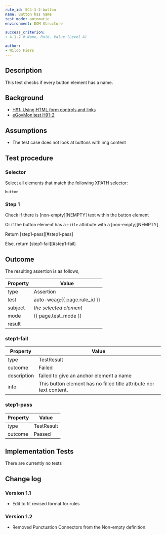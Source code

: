 ```yaml
---
rule_id: SC4-1-2-button
name: Button has name
test_mode: automatic
environment: DOM Structure

success_criterion:
- 4.1.2 # Name, Role, Value (Level A)

author:
- Wilco Fiers
---
```


## Description

This test checks if every button element has a name.

## Background

- [H91: Using HTML form controls and links](http://www.w3.org/TR/2014/NOTE-WCAG20-TECHS-20140311/H91.html)
- [eGovMon test H91-2](http://wiki.egovmon.no/wiki/SC4.1.2#ID:_H91-2)

## Assumptions

- The test case does not look at buttons with img content

## Test procedure

### Selector

Select all elements that match the following XPATH selector:

    button

### Step 1

Check if there is [non-empty][NEMPTY] text within the button element

Or if the button element has a `title` attribute with a [non-empty][NEMPTY]

Return [step1-pass][#step1-pass]

Else, return [step1-fail][#step1-fail]

## Outcome

The resulting assertion is as follows,

| Property | Value
|----------|----------
| type     | Assertion
| test     | auto-wcag:{{ page.rule_id }}
| subject  | *the selected element*
| mode     | {{ page.test_mode }}
| result   | <One TestResult from below>

### step1-fail

| Property    | Value
|-------------|----------
| type        | TestResult
| outcome     | Failed
| description | failed to give an anchor element a name
| info        | This button element has no filled title attribute nor text content.

### step1-pass

| Property    | Value
|-------------|----------
| type        | TestResult
| outcome     | Passed

## Implementation Tests

There are currently no tests

## Change log

### Version 1.1

- Edit to fit revised format for rules


### Version 1.2

- Removed Punctuation Connectors from the Non-empty definition.

